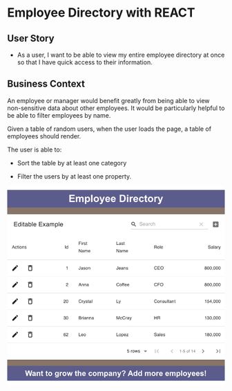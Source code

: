 # Employee Directory with REACT


## User Story

* As a user, I want to be able to view my entire employee directory at once so that I have quick access to their information.

## Business Context

An employee or manager would benefit greatly from being able to view non-sensitive data about other employees. It would be particularly helpful to be able to filter employees by name.


Given a table of random users, when the user loads the page, a table of employees should render. 

The user is able to:

  * Sort the table by at least one category

  * Filter the users by at least one property.

<img src="./Employee.png">

